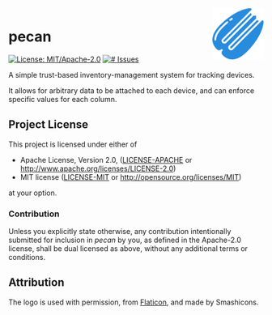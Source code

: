 <img src="web/static/logo.png" alt="Logo" title="Logo" align="right" width="20%">

# pecan
[![License: MIT/Apache-2.0](https://img.shields.io/badge/license-MIT%2FApache--2.0-blue.svg)](LICENSE-MIT)
[![# Issues](https://img.shields.io/github/issues/zedseven/pecan.svg?logo=github)](https://github.com/zedseven/pecan/issues)

A simple trust-based inventory-management system for tracking devices.

It allows for arbitrary data to be attached to each device, and can enforce specific values for each column.

## Project License
This project is licensed under either of

- Apache License, Version 2.0, ([LICENSE-APACHE](LICENSE-APACHE) or
  http://www.apache.org/licenses/LICENSE-2.0)
- MIT license ([LICENSE-MIT](LICENSE-MIT) or
  http://opensource.org/licenses/MIT)

at your option.

### Contribution
Unless you explicitly state otherwise, any contribution intentionally submitted
for inclusion in *pecan* by you, as defined in the Apache-2.0 license,
shall be dual licensed as above, without any additional terms or conditions.

## Attribution
The logo is used with permission, from [Flaticon](https://www.flaticon.com/free-icon/pecan_2227352), and made by Smashicons.
